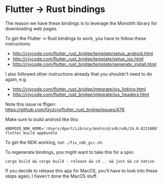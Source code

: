 # Flutter -> Rust bindings
The reason we have these bindings is to leverage the Monolith library for downloading web pages.

To get the Flutter -> Rust bindings to work, you have to follow these instructions:
- http://cjycode.com/flutter_rust_bridge/template/setup_android.html
- http://cjycode.com/flutter_rust_bridge/template/setup_ios.html
- http://cjycode.com/flutter_rust_bridge/template/generate_install.html

I also followed other instructions already that you shouldn't need to do again, e.g.
- http://cjycode.com/flutter_rust_bridge/integrate/ios_linking.html
- http://cjycode.com/flutter_rust_bridge/integrate/ios_headers.html

Note this issue re ffigen: https://github.com/fzyzcjy/flutter_rust_bridge/issues/478.

Make sure to build android like this:
```
ANDROID_NDK_HOME='/Users/dport/Library/Android/sdk/ndk/24.0.8215888' flutter build appbundle
```

To get the NDK working, run `./fix_ndk_gcc.sh`.

To regenerate bindings, you might want to take this for a spin:
```
cargo build && cargo build --release && cd .. && just && cd native
```

If you decide to release this app for MacOS, you'll have to look into these steps again, I haven't done the MacOS stuff.